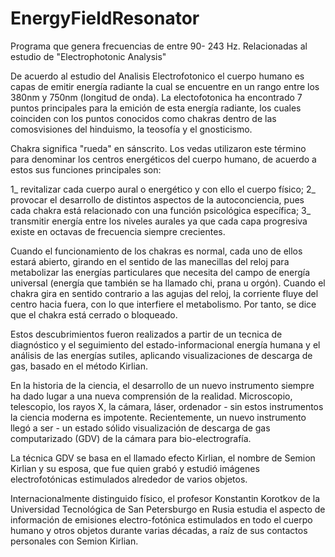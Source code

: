 EnergyFieldResonator
====================

Programa que genera frecuencias de entre 90- 243 Hz. Relacionadas al estudio de "Electrophotonic Analysis"

De acuerdo al estudio del Analisis Electrofotonico el cuerpo humano es capas de emitir energía radiante la cual se encuentre en 
un rango entre los 380nm y 750nm (longitud de onda). La electofotonica ha encontrado 7 puntos principales para la emición de esta
energía radiante, los cuales coinciden con los puntos conocidos como chakras dentro de las comosvisiones del hinduismo, la teosofía y 
el gnosticismo.

Chakra significa "rueda" en sánscrito. Los vedas utilizaron este término para denominar los centros energéticos del cuerpo humano,
de acuerdo a estos sus funciones principales son:

1_ revitalizar cada cuerpo aural o energético y con ello el cuerpo físico;
2_ provocar el desarrollo de distintos aspectos de la autoconciencia, pues cada chakra está relacionado con una función 
psicológica específica; 
3_ transmitir energía entre los niveles aurales ya que cada capa progresiva existe en octavas de frecuencia siempre crecientes.

Cuando el funcionamiento de los chakras es normal, cada uno de ellos estará abierto, girando en el sentido de las manecillas
del reloj para metabolizar las energías particulares que necesita del campo de energía universal (energía que también se ha 
llamado chi, prana u orgón). Cuando el chakra gira en sentido contrario a las agujas del reloj, la corriente fluye del centro 
hacia fuera, con lo que interfiere el metabolismo. Por tanto, se dice que el chakra está cerrado o bloqueado.

Estos descubrimientos fueron realizados a partir de un tecnica de diagnóstico y el seguimiento del estado-informacional energía 
humana y el análisis de las energías sutiles, aplicando visualizaciones de descarga de gas, basado en el método Kirlian.

En la historia de la ciencia, el desarrollo de un nuevo instrumento siempre ha dado lugar a una nueva comprensión de la realidad. Microscopio, telescopio, los rayos X, la cámara, láser, ordenador - sin estos instrumentos la ciencia moderna es impotente. Recientemente, un nuevo instrumento llegó a ser - un estado sólido visualización de descarga de gas computarizado (GDV) de la cámara para bio-electrografía. 

La técnica GDV se basa en el llamado efecto Kirlian, el nombre de Semion Kirlian y su esposa, que fue quien grabó y estudió imágenes electrofotónicas estimulados alrededor de varios objetos. 

Internacionalmente distinguido físico, el profesor Konstantin Korotkov de la Universidad Tecnológica de San Petersburgo en Rusia estudia el aspecto de información de emisiones electro-fotónica estimulados en todo el cuerpo humano y otros objetos durante varias décadas, a raíz de sus contactos personales con Semion Kirlian.


